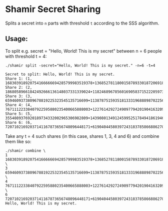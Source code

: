 # Shamir Secret Sharing

Splits a secret into `n` parts with threshold `t` according to the SSS algorithm.

## Usage:

To split e.g. secret = "Hello, World! This is my secret" between n = 6 people with threshold t = 4:
```
./shamir split -secret="Hello, World! This is my secret." -n=6 -t=4

Secret to split: Hello, World! This is my secret.
Share 1: (1, 168303918920754166666694285799983519378+136852781180015878933018720691817215870+67888121110776510844563324465621021841)
Share 2: (2, 18680589661842492666136148037331339024+118246896785601690583715222059730764551+97461108775801538963264785298264499133)
Share 3: (3, 6594609373809678819225323545135716699+113878751593518133319688898702256371597+4260017448664758059915243222653800210)
Share 4: (4, 76711122338407922595880235400665888003+122761429272490977942019041632094599070+44108268503894305301700166395280475118)
Share 5: (5, 3554089376920189734332002965306982809+143908013491245995251784941861946009032+132546916395079854392430415540867862449)
Share 6: (6, 72071021692037141167873656748096448171+6190404458039724318378586688627057818+14975832115341847304229547668255195068)
```

Take any t = 4 such shares (in this case, shares 1, 3, 4 and 6) and combine them like so:

```
./shamir combine \
1 168303918920754166666694285799983519378+136852781180015878933018720691817215870+67888121110776510844563324465621021841 \
3 6594609373809678819225323545135716699+113878751593518133319688898702256371597+4260017448664758059915243222653800210 \
4 76711122338407922595880235400665888003+122761429272490977942019041632094599070+44108268503894305301700166395280475118 \
6 72071021692037141167873656748096448171+6190404458039724318378586688627057818+14975832115341847304229547668255195068
Hello, World! This is my secret.
```
